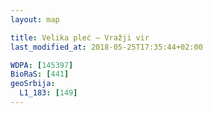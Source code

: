 ```yaml
---
layout: map

title: Velika pleć – Vražji vir
last_modified_at: 2018-05-25T17:35:44+02:00

WDPA: [145397]
BioRaS: [441]
geoSrbija:
  L1_183: [149]
---
```

